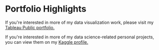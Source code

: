 # Portfolio Highlights
If you're interested in more of my data visualization work, please visit my 
[Tableau Public portfolio.](https://public.tableau.com/app/profile/christian.canlas/vizzes)

If you're interested in more of my data science-related personal projects, you can view them on my [Kaggle profile.](https://www.kaggle.com/christianrcanlas)